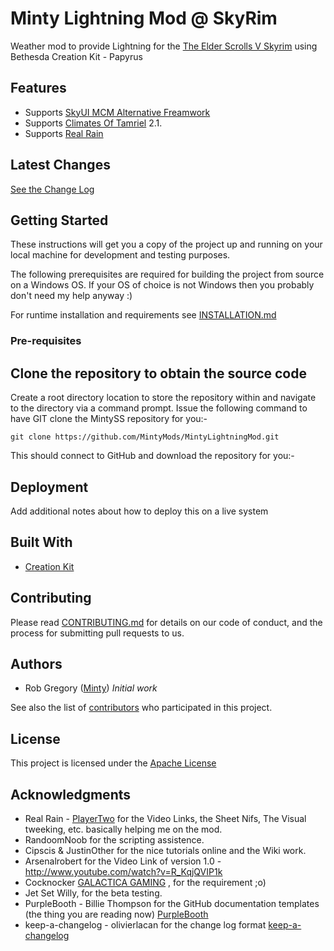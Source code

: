 # Minty Lightning Mod @ SkyRim
Weather mod to provide Lightning for the [The Elder Scrolls V Skyrim](https://elderscrolls.bethesda.net/en/skyrim) using Bethesda  Creation Kit - Papyrus

## Features
  * Supports [SkyUI MCM Alternative Freamwork](https://www.nexusmods.com/skyrim/mods/81760)
  * Supports [Climates Of Tamriel](https://www.nexusmods.com/skyrim/mods/17802/) 2.1.
  * Supports [Real Rain](https://www.nexusmods.com/skyrim/mods/16541/?)

## Latest Changes
[See the Change Log](/doc/CHANGELOG.md)

## Getting Started

These instructions will get you a copy of the project up and running on your local machine for development and testing purposes.
<br/>

The following prerequisites are required for building the project from source on a Windows OS. If your OS of choice is not Windows then you probably don't need my help anyway :) 

For runtime installation and requirements see [INSTALLATION.md](doc/INSTALLATION.md) 

### Pre-requisites


## Clone the repository to obtain the source code

Create a root directory location to store the repository within and navigate to the directory via a command prompt. Issue the following command to have GIT clone the MintySS repository for you:-

```
git clone https://github.com/MintyMods/MintyLightningMod.git
```

This should connect to GitHub and download the repository for you:-



## Deployment

Add additional notes about how to deploy this on a live system

## Built With

* [Creation Kit](https://www.creationkit.com/)


## Contributing

Please read [CONTRIBUTING.md](doc/CONTRIBUTING.md) for details on our code of conduct, and the process for submitting pull requests to us.


## Authors

* Rob Gregory ([Minty](https://github.com/MintyMods)) *Initial work*

See also the list of [contributors](doc/CONTRIBUTORS.md) who participated in this project.

## License

This project is licensed under the [Apache License](doc/LICENSE.md)

## Acknowledgments

  * Real Rain - [PlayerTwo](https://www.nexusmods.com/skyrim/mods/16541/?) for the Video Links, the Sheet Nifs, The Visual tweeking, etc. basically helping me on the mod.
  * RandoomNoob for the scripting assistence.
  * Cipscis & JustinOther for the nice tutorials online and the Wiki work.
  * Arsenalrobert for the Video Link of version 1.0 - http://www.youtube.com/watch?v=R_KqjQVIP1k
  * Cocknocker [GALACTICA GAMING](https://www.youtube.com/channel/UCrSWSA44CyzB3hJpi_k_m7Q) , for the requirement ;o)
  * Jet Set Willy, for the beta testing.
  * PurpleBooth - Billie Thompson for the GitHub documentation templates (the thing you are reading now) [PurpleBooth](https://gist.github.com/PurpleBooth)
  * keep-a-changelog - olivierlacan for the change log format [keep-a-changelog](https://github.com/olivierlacan/keep-a-changelog)
  
  
  
  
  
